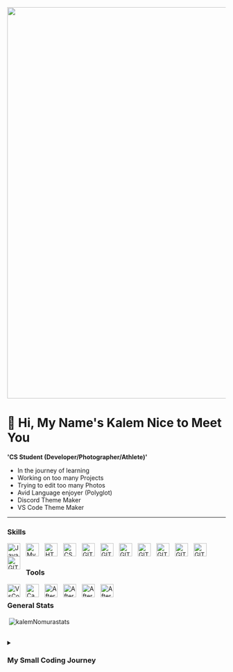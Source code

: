 <img width="900px" src="https://i.pinimg.com/originals/c1/fc/9d/c1fc9d7f6ae08d56f2b84e81799790a5.gif"/>

# 👋 Hi, My Name's Kalem Nice to Meet You 

**'CS Student (Developer/Photographer/Athlete)'**

- In the journey of learning
- Working on too many Projects 
- Trying to edit too many Photos
- Avid Language enjoyer (Polyglot)
- Discord Theme Maker
- VS Code Theme Maker

---

###  Skills

<img align="left" alt="Java" width="30px" style="padding-right:10px;" src="https://cdn.jsdelivr.net/gh/devicons/devicon/icons/java/java-original.svg"/>
<p>          </p>
<img align="left" alt="MySQL" width="30px" style="padding-right:10px" src="https://cdn.jsdelivr.net/gh/devicons/devicon/icons/mysql/mysql-original.svg"/>
<img align="left" alt="HTML" width="30px" style="padding-right:10px" src="https://cdn.jsdelivr.net/gh/devicons/devicon/icons/html5/html5-original.svg" />
<img align="left" alt="CSS" width="30px" style="padding-right:10px" src="https://cdn.jsdelivr.net/gh/devicons/devicon/icons/css3/css3-original.svg" />
<img align="left" alt="GIT" width="30px" style="padding-right:10px" src="https://cdn.jsdelivr.net/gh/devicons/devicon/icons/git/git-original.svg" />
<img align="left" alt="GIT" width="30px" style="padding-right:10px" src="https://cdn.jsdelivr.net/gh/devicons/devicon@latest/icons/php/php-original.svg" />
<img align="left" alt="GIT" width="30px" style="padding-right:10px" src="https://cdn.jsdelivr.net/gh/devicons/devicon@latest/icons/javascript/javascript-original.svg" />
<img align="left" alt="GIT" width="30px" style="padding-right:10px" src="https://cdn.jsdelivr.net/gh/devicons/devicon@latest/icons/react/react-original.svg" />
<img  align="left" alt="GIT" width="30px" style="padding-right:10px" src="https://cdn.jsdelivr.net/gh/devicons/devicon@latest/icons/csharp/csharp-original.svg" />
<img align="left" alt="GIT" width="30px" style="padding-right:10px" 
src="https://cdn.jsdelivr.net/gh/devicons/devicon@latest/icons/vite/vite-original.svg" />
<img align="left" alt="GIT" width="30px" style="padding-right:10px" 
src="https://cdn.jsdelivr.net/gh/devicons/devicon@latest/icons/typescript/typescript-original.svg" />
<img align="left" alt="GIT" width="30px" style="padding-right:10px"  
src="https://cdn.jsdelivr.net/gh/devicons/devicon@latest/icons/python/python-original.svg" />
          


          
          
          


<br>
<br>


###  Tools

<img align="left" alt="VsCode" width="30px" style="padding-right:10px" src="https://cdn.jsdelivr.net/gh/devicons/devicon/icons/vscode/vscode-original.svg" />
<img align="left" alt="Canva" width="30px" style="padding-right:10px" src="https://cdn.jsdelivr.net/gh/devicons/devicon/icons/canva/canva-original.svg" />
<img align="left" alt="AfterEfects" width="30px" style="padding-right:10px" src="https://cdn.jsdelivr.net/gh/devicons/devicon/icons/aftereffects/aftereffects-original.svg" />
<img align="left" alt="AfterEfects" width="30px" style="padding-right:10px" src="https://cdn.jsdelivr.net/gh/devicons/devicon@latest/icons/eclipse/eclipse-original.svg" />
<img align="left" alt="AfterEfects" width="30px" style="padding-right:10px"  src="https://cdn.jsdelivr.net/gh/devicons/devicon@latest/icons/phpstorm/phpstorm-original.svg" />
<img align="left" alt="AfterEfects" width="30px" style="padding-right:10px"  src="https://cdn.jsdelivr.net/gh/devicons/devicon@latest/icons/intellij/intellij-original.svg" />
          
                    



<!-- 
   <img align="left" alt="" width="30px" style="padding-right:10px" src=""/>


<!--
Contact me in


-->

<!--
Code Stats
-->

<br>

### General Stats

<p>&nbsp;<img align="center" src="https://github-readme-stats.vercel.app/api?username=kalemNomura&show_icons=true&theme=tokyonight&text_color=a81cba&locale=en" alt="kalemNomurastats" /></p>

<br>

<details>
 <summary><h3>My Small Coding Journey</h3></summary>
Growing up, I was immersed in video games, starting with the DS, Wii, and eventually exploring other consoles. Witnessing how a few lines of code could evolve into games I loved sparked my curiosity to create something myself. I began with CodeCombat’s kids program, then moved on to developing mods for games like Baldur’s Gate 3 and Minecraft. Now, I’m expanding my skills by studying multiple programming languages and mastering various tools, including VS Code, Eclipse, and IntelliJ.
